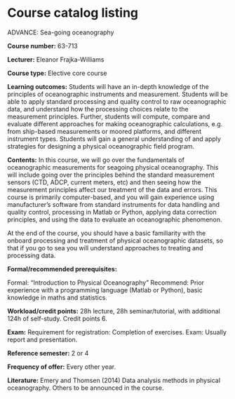# Course catalog listing

ADVANCE: Sea-going oceanography

**Course number:** 63-713

**Lecturer:** Eleanor Frajka-Williams

**Course type:** Elective core course

**Learning outcomes:** Students will have an in-depth knowledge of the principles of oceanographic instruments and measurement.  Students will be able to apply standard processing and quality control to raw oceanographic data, and understand how the processing choices relate to the measurement principles.  Further, students will compute, compare and evaluate different approaches for making oceanographic calculations, e.g. from ship-based measurements or moored platforms, and different instrument types.  Students will gain a general understanding of and apply strategies for designing a physical oceanographic field program.

**Contents:** In this course, we will go over the fundamentals of oceanographic measurements for seagoing physical oceanography.  This will include going over the principles behind the standard measurement sensors (CTD, ADCP, current meters, etc) and then seeing how the measurement principles affect our treatment of the data and errors.  This course is primarily computer-based, and you will gain experience using manufacturer’s software from standard instruments for data handling and quality control, processing in Matlab or Python, applying data correction principles, and using the data to evaluate an oceanographic phenomenon.  

At the end of the course, you should have a basic familiarity with the onboard processing and treatment of physical oceanographic datasets, so that if you go to sea you will understand approaches to treating and processing data.  

**Formal/recommended prerequisites:**

Formal: “Introduction to Physical Oceanography”
Recommend: Prior experience with a programming language (Matlab or Python), basic knowledge in maths and statistics.  

**Workload/credit points:** 28h lecture, 28h seminar/tutorial, with additional 124h of self-study. Credit points 6.

**Exam:** Requirement for registration: Completion of exercises.
Exam: Usually report and presentation.

**Reference semester:** 2 or 4

**Frequency of offer:** Every other year.

**Literature:** Emery and Thomsen (2014) Data analysis methods in physical oceanography.  Others to be announced in the course.